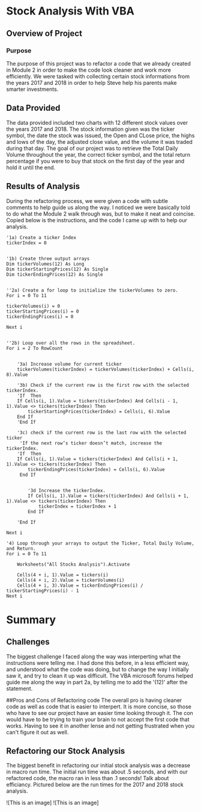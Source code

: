 # Stock Analysis With VBA

## Overview of Project

### Purpose
The purpose of this project was to refactor a code that we already created in Module 2 in order to make the code look cleaner and work more efficiently. We were tasked with collecting certain stock informations from the years 2017 and 2018 in order to help Steve help his parents make smarter investments. 
## Data Provided
The data provided included two charts with 12 different stock values over the years 2017 and 2018. The stock information given was the ticker symbol, the date the stock was issued, the Open and CLose price, the highs and lows of the day, the adjusted close value, and the volume it was traded during that day. The goal of our project was to retrieve the Total Daily Volume throughout the year, the correct ticker symbol, and the total return percentage if you were to buy that stock on the first day of the year and hold it until the end. 
## Results of Analysis
During the refactoring process, we were given a code with subtle comments to help guide us along the way. I noticed we were basically told to do what the Module 2 walk through was, but to make it neat and coincise. Copied below is the instructions, and the code I came up with to help our analysis. 

    '1a) Create a ticker Index
    tickerIndex = 0
    

    '1b) Create three output arrays
    Dim tickerVolumes(12) As Long
    Dim tickerStartingPrices(12) As Single
    Dim tickerEndingPrices(12) As Single
    
    
    ''2a) Create a for loop to initialize the tickerVolumes to zero.
    For i = 0 To 11
    
    tickerVolumes(i) = 0
    tickerStartingPrices(i) = 0
    tickerEndingPrices(i) = 0
    
    Next i
    
    
    ''2b) Loop over all the rows in the spreadsheet.
    For i = 2 To RowCount
    
        
        '3a) Increase volume for current ticker
        tickerVolumes(tickerIndex) = tickerVolumes(tickerIndex) + Cells(i, 8).Value
        
        '3b) Check if the current row is the first row with the selected tickerIndex.
        'If  Then
        If Cells(i, 1).Value = tickers(tickerIndex) And Cells(i - 1, 1).Value <> tickers(tickerIndex) Then
            tickerStartingPrices(tickerIndex) = Cells(i, 6).Value
        End If
        'End If
        
        '3c) check if the current row is the last row with the selected ticker
         'If the next row’s ticker doesn’t match, increase the tickerIndex.
        'If  Then
        If Cells(i, 1).Value = tickers(tickerIndex) And Cells(i + 1, 1).Value <> tickers(tickerIndex) Then
            tickerEndingPrices(tickerIndex) = Cells(i, 6).Value
         End If
            

            '3d Increase the tickerIndex.
            If Cells(i, 1).Value = tickers(tickerIndex) And Cells(i + 1, 1).Value <> tickers(tickerIndex) Then
                tickerIndex = tickerIndex + 1
            End If
            
        'End If
    
    Next i
    
    '4) Loop through your arrays to output the Ticker, Total Daily Volume, and Return.
    For i = 0 To 11
        
        Worksheets("All Stocks Analysis").Activate
        
        Cells(4 + i, 1).Value = tickers(i)
        Cells(4 + i, 2).Value = tickerVolumes(i)
        Cells(4 + i, 3).Value = tickerEndingPrices(i) / tickerStartingPrices(i) - 1
    Next i
# Summary 
## Challenges
The biggest challenge I faced along the way was interperting what the instructions were telling me. I had done this before, in a less efficient way, and understood what the code was doing, but to change the way I initially saw it, and try to clean it up was difficult. The VBA microsoft forums helped guide me along the way in part 2a, by telling me to add the '(12)' after the statement. 


##Pros and Cons of Refactoring code
The overall pro is having cleaner code as well as code that is easier to interpert. It is more concise, so those who have to see our project have an easier time looking through it. The con would have to be trying to train your brain to not accept the first code that works. Having to see it in another lense and not getting frustrated when you can't figure it out as well. 

## Refactoring our Stock Analysis
The biggest benefit in refactoring our initial stock analysis was a decrease in macro run time. The initial run time was about .5 seconds, and with our refactored code, the macro ran in less than .1 seconds! Talk about efficiancy. Pictured below are the run times for the 2017 and 2018 stock analysis. 

![This is an image]
![This is an image]
